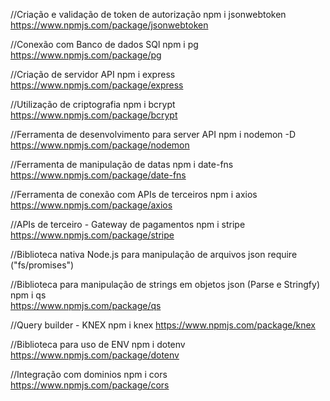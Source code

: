 //Criação e validação de token de autorização
npm i jsonwebtoken
https://www.npmjs.com/package/jsonwebtoken

//Conexão com Banco de dados SQl
npm i pg
https://www.npmjs.com/package/pg

//Criação de servidor API
npm i express
https://www.npmjs.com/package/express

//Utilização de criptografia
npm i bcrypt
https://www.npmjs.com/package/bcrypt

//Ferramenta de desenvolvimento para server API
npm i nodemon -D
https://www.npmjs.com/package/nodemon

//Ferramenta de manipulação de datas
npm i date-fns
https://www.npmjs.com/package/date-fns

//Ferramenta de conexão com APIs de terceiros
npm i axios
https://www.npmjs.com/package/axios

//APIs de terceiro - Gateway de pagamentos
npm i stripe
https://www.npmjs.com/package/stripe

//Biblioteca nativa Node.js para manipulação de arquivos json
require ("fs/promises")

//Biblioteca para manipulação de strings em objetos json (Parse e Stringfy)
npm i qs  
https://www.npmjs.com/package/qs

//Query builder - KNEX
npm i knex
https://www.npmjs.com/package/knex

//Biblioteca para uso de ENV
npm i dotenv
https://www.npmjs.com/package/dotenv

//Integração com dominios
npm i cors
https://www.npmjs.com/package/cors
